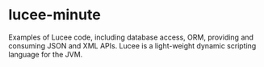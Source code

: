 # lucee-minute
Examples of Lucee code, including database access, ORM, providing and consuming JSON and XML APIs. Lucee is a light-weight dynamic scripting language for the JVM.
